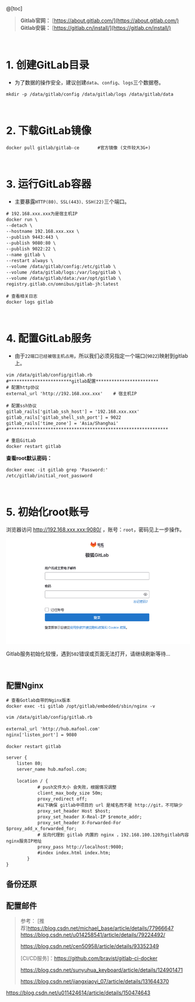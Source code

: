 @[toc]
> **Gitlab官网：**  [https://about.gitlab.com/](https://about.gitlab.com/)
> **Gitlab安装：**   [https://gitlab.cn/install/](https://gitlab.cn/install/)

<br/>

# 1. 创建GitLab目录
- 为了数据的操作安全，建议创建`data`、`config`、`logs`三个数据卷。
```shell
mkdir -p /data/gitlab/config /data/gitlab/logs /data/gitlab/data
```


<br/>



# 2. 下载GitLab镜像
```shell
docker pull gitlab/gitlab-ce       #官方镜像 (文件较大3G+)    
```



<br/>



# 3. 运行GitLab容器
- 主要暴露`HTTP(80)、SSL(443)、SSH(22)`三个端口。
```shell
# 192.168.xxx.xxx为是宿主机IP
docker run \
--detach \
--hostname 192.168.xxx.xxx \
--publish 9443:443 \
--publish 9080:80 \
--publish 9022:22 \
--name gitlab \
--restart always \
--volume /data/gitlab/config:/etc/gitlab \
--volume /data/gitlab/logs:/var/log/gitlab \
--volume /data/gitlab/data:/var/opt/gitlab \
registry.gitlab.cn/omnibus/gitlab-jh:latest

# 查看相关日志
docker logs gitlab
```


<br/>



# 4. 配置GitLab服务
- 由于`22端口已经被宿主机占用`，所以我们必须另指定一个端口(`9022`)映射到gitlab上。
```shell
vim /data/gitlab/config/gitlab.rb
#************************gitlab配置************************
# 配置http协议
external_url 'http://192.168.xxx.xxx'    # 宿主机IP

# 配置ssh协议
gitlab_rails['gitlab_ssh_host'] = '192.168.xxx.xxx'
gitlab_rails['gitlab_shell_ssh_port'] = 9022
gitlab_rails['time_zone'] = 'Asia/Shanghai'
#*************************************************************
```
```shell
# 重启GitLab
docker restart gitlab
```
**查看root默认密码：**

```shell
docker exec -it gitlab grep 'Password:' /etc/gitlab/initial_root_password
```



<br/>

# 5. 初始化root账号
浏览器访问 http://192.168.xxx.xxx:9080/ ，账号：`root`，密码见上一步操作。

![](./login.png)

Gitlab服务初始化较慢，遇到`502`错误或页面无法打开，请继续刷新等待...





<br/>



## 配置Nginx

```shell
# 查看Gotlab自带的Nginx版本
docker exec -ti gitlab /opt/gitlab/embedded/sbin/nginx -v
```

```shell
vim /data/gitlab/config/gitlab.rb

external_url 'http://hub.mafool.com'
nginx['listen_port'] = 9080

docker restart gitlab
```



```nginx
server {
    listen 80;
    server_name hub.mafool.com;
 
    location / {
            # push文件大小 会失败，根据情况调整
            client_max_body_size 50m;
            proxy_redirect off;
            #以下确保 gitlab中项目的 url 是域名而不是 http://git，不可缺少
            proxy_set_header Host $host;
            proxy_set_header X-Real-IP $remote_addr;
            proxy_set_header X-Forwarded-For $proxy_add_x_forwarded_for;
            # 反向代理到 gitlab 内置的 nginx ，192.168.100.120为gitlab内容nginx服务IP地址
            proxy_pass http://localhost:9080;
            #index index.html index.htm;
        }
}
```





## 备份还原



## 配置邮件





> 参考：
> [推荐]https://blog.csdn.net/michael_base/article/details/77966647
> https://blog.csdn.net/u014258541/article/details/79224492/
>
> https://blog.csdn.net/cen50958/article/details/93352349
>
> [CI/CD服务]：https://github.com/bravist/gitlab-ci-docker
>
> https://blog.csdn.net/sunyuhua_keyboard/article/details/124901471
>
> https://blog.csdn.net/jiangxiaoyi_07/article/details/131644370







https://blog.csdn.net/u011424614/article/details/150474643







